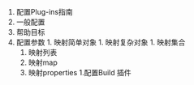1. 配置Plug-ins指南
  1. 一般配置
  1. 帮助目标
  1. 配置参数
    1. 映射简单对象
    1. 映射复杂对象
    1. 映射集合
      1. 映射列表
      1. 映射map
      1. 映射properties
1.配置Build 插件
